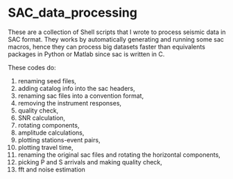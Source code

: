 # SAC_data_processing

These are a collection of Shell scripts that I wrote to process seismic data in SAC format. They works by automatically generating and running some sac macros, hence they can process big datasets faster than equivalents packages in Python or Matlab since sac is written in C. 

These codes do:
1) renaming seed files, 
2) adding catalog info into the sac headers, 
3) renaming sac files into a convention format, 
4) removing the instrument responses, 
5) quality check, 
6) SNR calculation, 
7) rotating components, 
8) amplitude calculations, 
9) plotting stations-event pairs, 
10) plotting travel time, 
11) renaming the original sac files and rotating the horizontal components, 
12) picking P and S arrivals and making quality check, 
13) fft and noise estimation
